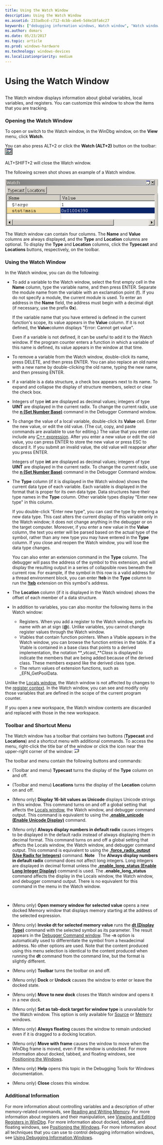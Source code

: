 ```yaml
---
title: Using the Watch Window
description: Using the Watch Window
ms.assetid: 233adbcd-c712-4cbb-abe6-5d4e18fa6c27
keywords: ["debugging information windows, Watch window", "Watch window", "memory, Watch window"]
ms.author: domars
ms.date: 05/23/2017
ms.topic: article
ms.prod: windows-hardware
ms.technology: windows-devices
ms.localizationpriority: medium
---
```


# Using the Watch Window


## <span id="ddk_watch_window_dbg"></span><span id="DDK_WATCH_WINDOW_DBG"></span>


The Watch window displays information about global variables, local variables, and registers. You can customize this window to show the items that you are tracking.

### <span id="opening_the_watch_window"></span><span id="OPENING_THE_WATCH_WINDOW"></span>Opening the Watch Window

To open or switch to the Watch window, in the WinDbg window, on the **View** menu, click **Watch**.

You can also press ALT+2 or click the **Watch (ALT+2)** button on the toolbar: ![screen shot of the watch button](images/tbwatch.png)

ALT+SHIFT+2 will close the Watch window.

The following screen shot shows an example of a Watch window.

![screen shot of the watch window ](images/window-watch.png)

The Watch window can contain four columns. The **Name** and **Value** columns are always displayed, and the **Type** and **Location** columns are optional. To display the **Type** and **Location** columns, click the **Typecast** and **Locations** buttons, respectively, on the toolbar.

### <span id="using_the_watch_window"></span><span id="USING_THE_WATCH_WINDOW"></span>Using the Watch Window

In the Watch window, you can do the following:

-   To add a variable to the Watch window, select the first empty cell in the **Name** column, type the variable name, and then press ENTER. Separate the module name from the variable with an exclamation point (**!**). If you do not specify a module, the current module is used. To enter an address in the **Name** field, the address must begin with a decimal digit (if necessary, use the prefix **0x**).

    If the variable name that you have entered is defined in the current function's scope, its value appears in the **Value** column. If it is not defined, the **Value**column displays "Error: Cannot get value".

    Even if a variable is not defined, it can be useful to add it to the Watch window. If the program counter enters a function in which a variable of this name is defined, its value appears in the window at that time.

-   To remove a variable from the Watch window, double-click its name, press DELETE, and then press ENTER. You can also replace an old name with a new name by double-clicking the old name, typing the new name, and then pressing ENTER.

-   If a variable is a data structure, a check box appears next to its name. To expand and collapse the display of structure members, select or clear the check box.

-   Integers of type **int** are displayed as decimal values; integers of type **UINT** are displayed in the current radix. To change the current radix, use the [**n (Set Number Base)**](n--set-number-base-.md) command in the Debugger Command window.

-   To change the value of a local variable, double-click its **Value** cell. Enter the new value, or edit the old value. (The cut, copy, and paste commands are available to use for editing.) The value that you enter can include any [C++ expression](c---numbers-and-operators.md). After you enter a new value or edit the old value, you can press ENTER to store the new value or press ESC to discard it. If you submit an invalid value, the old value will reappear after you press ENTER.

    Integers of type **int** are displayed as decimal values; integers of type **UINT** are displayed in the current radix. To change the current radix, use the [**n (Set Number Base)**](n--set-number-base-.md) command in the Debugger Command window.

-   The **Type** column (if it is displayed in the Watch window) shows the current data type of each variable. Each variable is displayed in the format that is proper for its own data type. Data structures have their type names in the **Type** column. Other variable types display "Enter new type" in this column.

    If you double-click "Enter new type", you can cast the type by entering a new data type. This cast alters the current display of this variable only in the Watch window; it does not change anything in the debugger or on the target computer. Moreover, if you enter a new value in the **Value** column, the text you enter will be parsed based on the actual type of the symbol, rather than any new type you may have entered in the **Type** column. If you close and reopen the Watch window, you will lose the data type changes.

    You can also enter an extension command in the **Type** column. The debugger will pass the address of the symbol to this extension, and will display the resulting output in a series of collapsible rows beneath the current row. For example, if the symbol in this row is a valid address for a thread environment block, you can enter **!teb** in the **Type** column to run the [**!teb**](-teb.md) extension on this symbol's address.

-   The **Location** column (if it is displayed in the Watch window) shows the offset of each member of a data structure.

-   In addition to variables, you can also monitor the following items in the Watch window:
    -   Registers. When you add a register to the Watch window, prefix its name with an at sign (**@**). Unlike variables, you cannot change register values through the Watch window.
    -   Vtables that contain function pointers. When a Vtable appears in the Watch window, you can browse the function entries in the table. If a Vtable is contained in a base class that points to a derived implementation, the notation **\_vtcast\_***Class* is displayed to indicate the members that are being added because of the derived class. These members expand like the derived class type.
    -   The return values of extension functions, such as \_EFN\_GetPoolData.

Unlike the [Locals window](locals-window.md), the Watch window is not affected by changes to the [register context](changing-contexts.md#register-context). In the Watch window, you can see and modify only those variables that are defined in the scope of the current program counter.

If you open a new workspace, the Watch window contents are discarded and replaced with those in the new workspace.

### <span id="toolbar_and_shortcut_menu"></span><span id="TOOLBAR_AND_SHORTCUT_MENU"></span>Toolbar and Shortcut Menu

The Watch window has a toolbar that contains two buttons (**Typecast** and **Locations**) and a shortcut menu with additional commands. To access the menu, right-click the title bar of the window or click the icon near the upper-right corner of the window: ![screen shot of the button icon for accessing the watch window toolbar shortcut menu ](images/window-watch-menu.png)

The toolbar and menu contain the following buttons and commands:

-   (Toolbar and menu) **Typecast** turns the display of the **Type** column on and off.

-   (Toolbar and menu) **Locations** turns the display of the **Location** column on and off.

-   (Menu only) **Display 16-bit values as Unicode** displays Unicode strings in this window. This command turns on and off a global setting that affects the [Locals window](locals-window.md), the Watch window, and debugger command output. This command is equivalent to using the [**.enable\_unicode (Enable Unicode Display)**](-enable-unicode--enable-unicode-display-.md) command.

-   (Menu only) **Always display numbers in default radix** causes integers to be displayed in the default radix instead of always displaying them in decimal format. This command turns on and off a global setting that affects the Locals window, the Watch window, and debugger command output. This command is equivalent to using the [**.force\_radix\_output (Use Radix for Integers)**](-force-radix-output--use-radix-for-integers-.md) command.
    **Note**   The **Always display numbers in default radix** command does not affect long integers. Long integers are displayed in decimal format unless the [**.enable\_long\_status (Enable Long Integer Display)**](-enable-long-status--enable-long-integer-display-.md) command is used. The **.enable\_long\_status** command affects the display in the Locals window, the Watch window, and debugger command output. There is no equivalent for this command in the menu in the Watch window.

     

-   (Menu only) **Open memory window for selected value** opens a new docked Memory window that displays memory starting at the address of the selected expression.

-   (Menu only) **Invoke dt for selected memory value** runs the [**dt (Display Type)**](dt--display-type-.md) command with the selected symbol as its parameter. The result appears in the [Debugger Command window](debugger-command-window.md). The **-n** option is automatically used to differentiate the symbol from a hexadecimal address. No other options are used. Note that the content produced using this menu selection is identical to the content produced when running the **dt** command from the command line, but the format is slightly different.

-   (Menu only) **Toolbar** turns the toolbar on and off.

-   (Menu only) **Dock** or **Undock** causes the window to enter or leave the docked state.

-   (Menu only) **Move to new dock** closes the Watch window and opens it in a new dock.

-   (Menu only) **Set as tab-dock target for window type** is unavailable for the Watch window. This option is only available for [Source](source-window.md) or [Memory](memory-window.md) windows.

-   (Menu only) **Always floating** causes the window to remain undocked even if it is dragged to a docking location.

-   (Menu only) **Move with frame** causes the window to move when the WinDbg frame is moved, even if the window is undocked. For more information about docked, tabbed, and floating windows, see [Positioning the Windows](positioning-the-windows.md).

-   (Menu only) **Help** opens this topic in the Debugging Tools for Windows documentation.

-   (Menu only) **Close** closes this window.

### <span id="additional_information"></span><span id="ADDITIONAL_INFORMATION"></span>Additional Information

For more information about controlling variables and a description of other memory-related commands, see [Reading and Writing Memory](reading-and-writing-memory.md). For more information about registers and their manipulation, see [Viewing and Editing Registers in WinDbg](registers-window.md). For more information about docked, tabbed, and floating windows, see [Positioning the Windows](positioning-the-windows.md). For more information about all techniques that you can use to control debugging information windows, see [Using Debugging Information Windows](using-debugging-information-windows.md).

 

 





